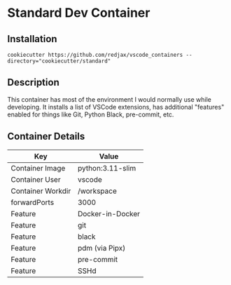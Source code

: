 # Standard Dev Container

## Installation

`cookiecutter https://github.com/redjax/vscode_containers --directory="cookiecutter/standard"`

## Description

This container has most of the environment I would normally use while developing. It installs a list of VSCode extensions, has additional "features" enabled for things like Git, Python Black, pre-commit, etc.

## Container Details

| Key               | Value            |
| ----------------- | ---------------- |
| Container Image   | python:3.11-slim |
| Container User    | vscode           |
| Container Workdir | /workspace       |
| forwardPorts      | 3000             |
| Feature           | Docker-in-Docker |
| Feature           | git              |
| Feature           | black            |
| Feature           | pdm (via Pipx)   |
| Feature           | pre-commit       |
| Feature           | SSHd             |
